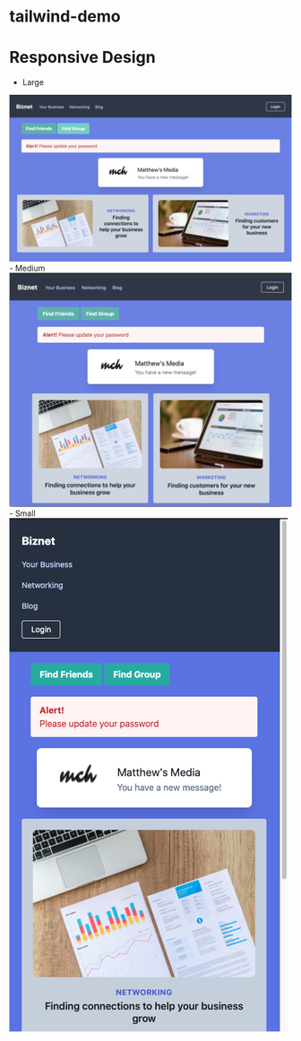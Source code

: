 # tailwind-demo

# Responsive Design
- Large
<img src="images/srnsht-lg.png" alt="large image">
- Medium 
<img src="images/srnsht-md.png" alt="medium image">
- Small
<img src="images/srnsht-sm.png" alt="small image">
